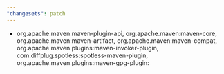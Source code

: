 ```yaml
---
"changesets": patch
---
```


- org.apache.maven:maven-plugin-api, org.apache.maven:maven-core, org.apache.maven:maven-artifact, org.apache.maven:maven-compat, org.apache.maven.plugins:maven-invoker-plugin, com.diffplug.spotless:spotless-maven-plugin, org.apache.maven.plugins:maven-gpg-plugin: 